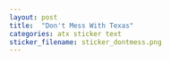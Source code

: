 ```yaml
---
layout: post
title:  "Don't Mess With Texas"
categories: atx sticker text
sticker_filename: sticker_dontmess.png
---
```

